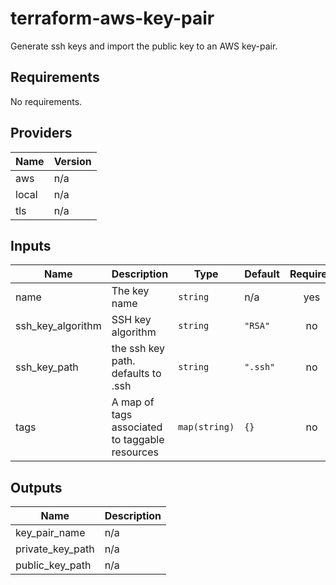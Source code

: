 # terraform-aws-key-pair
Generate ssh keys and import the public key to an AWS key-pair.

## Requirements

No requirements.

## Providers

| Name | Version |
|------|---------|
| aws | n/a |
| local | n/a |
| tls | n/a |

## Inputs

| Name | Description | Type | Default | Required |
|------|-------------|------|---------|:--------:|
| name | The key name | `string` | n/a | yes |
| ssh\_key\_algorithm | SSH key algorithm | `string` | `"RSA"` | no |
| ssh\_key\_path | the ssh key path. defaults to .ssh | `string` | `".ssh"` | no |
| tags | A map of tags associated to taggable resources | `map(string)` | `{}` | no |

## Outputs

| Name | Description |
|------|-------------|
| key\_pair\_name | n/a |
| private\_key\_path | n/a |
| public\_key\_path | n/a |
